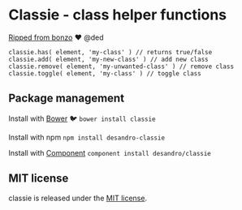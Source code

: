 # Classie - class helper functions

[Ripped from bonzo](https://github.com/ded/bonzo) :heart: @ded

```
classie.has( element, 'my-class' ) // returns true/false
classie.add( element, 'my-new-class' ) // add new class
classie.remove( element, 'my-unwanted-class' ) // remove class
classie.toggle( element, 'my-class' ) // toggle class
```

## Package management

Install with [Bower](http://bower.io) :bird: `bower install classie`

Install with npm `npm install desandro-classie`

Install with [Component](http://github.com/component/component) `component install desandro/classie`

## MIT license

classie is released under the [MIT license](http://desandro.mit-license.org).
